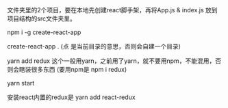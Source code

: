 文件夹里的2个项目，要在本地先创建react脚手架，再将App.js & index.js 放到 项目结构的src文件夹里。

npm i -g create-react-app

create-react-app .     (点 是当前目录的意思，否则会自建一个目录)

yarn add redux   这个一般用yarn，之前用了yarn，就不要用npm，不能混用，否则会瞎装很多东西  (要用npm是 npm i redux)

yarn start 

安装react内置的redux是 yarn add react-redux

